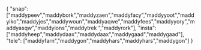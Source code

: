 {
  "snap":  ["maddypeev","maddybork","maddyzaen","maddyfacy","maddyyoot","maddyiko","maddyjes","maddywoun","maddyaqwe","maddyfees","maddyyory","maddyasqw","maddyions","maddytrek ","maddyrork"],
  "insta": ["maddyheep","maddydaax","maddydaax","maddygaad","maddygaad"],
  "tele":  ["maddyfarn","maddygon","maddyhars","maddyhars","maddygon"]
}
